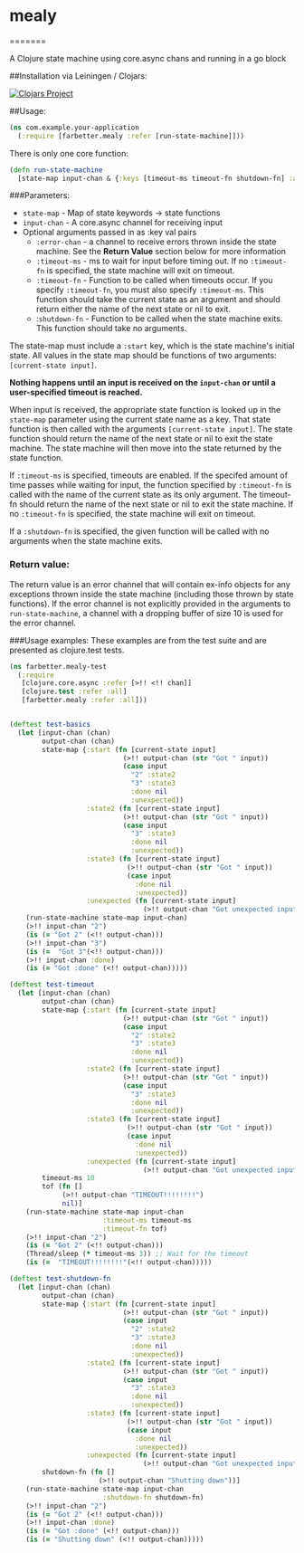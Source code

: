 # mealy
=======

A Clojure state machine using core.async chans and running in a go block


##Installation via Leiningen / Clojars:

[![Clojars Project](http://clojars.org/farbetter/mealy/latest-version.svg)](http://clojars.org/farbetter/mealy)

##Usage:
```Clojure
(ns com.example.your-application
  (:require [farbetter.mealy :refer [run-state-machine]]))
```

There is only one core function:
```Clojure
(defn run-state-machine
  [state-map input-chan & {:keys [timeout-ms timeout-fn shutdown-fn] :as opts}])
```
  
###Parameters:
 - `state-map` - Map of state keywords -> state functions
 - `input-chan` - A core.async channel for receiving input
 - Optional arguments passed in as :key val pairs 
      - `:error-chan` - a channel to receive errors thrown inside the
            state machine. See the **Return Value** section below for more 
            information
      - `:timeout-ms` - ms to wait for input before timing out. If no
            `:timeout-fn` is specified, the state machine will exit on timeout.
      - `:timeout-fn` - Function to be called when timeouts occur.  If you 
            specify `:timeout-fn`, you must also specify `:timeout-ms`. This
            function should take the current state as an argument and should
            return either the name of the next state or nil to exit.
      - :`shutdown-fn` - Function to be called when the state machine exits.
                       This function should take no arguments. 
  
The state-map must include a `:start` key, which is the state machine's
initial state. All values in the state map should be functions of two
arguments: `[current-state input]`.


**Nothing happens until an input is received on the `input-chan`
or until a user-specified timeout is reached.**


When input is received, the appropriate state function is looked up in the
`state-map` parameter using the current state name as a key. That state
function is then called with the arguments `[current-state input]`. The state 
function should return the name of the next state or nil to exit the state
machine. The state machine will then move into the state returned by the state
function.

If `:timeout-ms` is specified, timeouts are enabled. If the specifed amount of
time passes while waiting for input, the function specified by `:timeout-fn`
is called with the name of the current state as its only argument. 
The timeout-fn should return the name of the next
state or nil to exit the state machine. If no `:timeout-fn` is specified, the
state machine will exit on timeout.


If a `:shutdown-fn` is specified, the given function will be called with no
arguments when the state machine exits.

### Return value:
The return value is an error channel that will contain ex-info objects for any 
exceptions thrown inside the state machine (including those thrown by state 
functions). If the error channel is not explicitly provided in the arguments to 
`run-state-machine`, a channel with a dropping buffer of size 10 is used for
the error channel.


###Usage examples:
These examples are from the test suite and are presented as clojure.test tests.

```Clojure
(ns farbetter.mealy-test
  (:require
   [clojure.core.async :refer [>!! <!! chan]]
   [clojure.test :refer :all]
   [farbetter.mealy :refer :all]))


(deftest test-basics
  (let [input-chan (chan)
        output-chan (chan)
        state-map {:start (fn [current-state input]
                            (>!! output-chan (str "Got " input))
                            (case input
                              "2" :state2
                              "3" :state3
                              :done nil
                              :unexpected))
                   :state2 (fn [current-state input]
                            (>!! output-chan (str "Got " input))
                            (case input
                              "3" :state3
                              :done nil
                              :unexpected))
                   :state3 (fn [current-state input]
                             (>!! output-chan (str "Got " input))
                             (case input
                               :done nil
                               :unexpected))
                   :unexpected (fn [current-state input]
                                 (>!! output-chan "Got unexpected input"))}]
    (run-state-machine state-map input-chan)
    (>!! input-chan "2")
    (is (= "Got 2" (<!! output-chan)))
    (>!! input-chan "3")
    (is (=  "Got 3"(<!! output-chan)))
    (>!! input-chan :done)
    (is (= "Got :done" (<!! output-chan)))))

(deftest test-timeout
  (let [input-chan (chan)
        output-chan (chan)
        state-map {:start (fn [current-state input]
                            (>!! output-chan (str "Got " input))
                            (case input
                              "2" :state2
                              "3" :state3
                              :done nil
                              :unexpected))
                   :state2 (fn [current-state input]
                            (>!! output-chan (str "Got " input))
                            (case input
                              "3" :state3
                              :done nil
                              :unexpected))
                   :state3 (fn [current-state input]
                             (>!! output-chan (str "Got " input))
                             (case input
                               :done nil
                               :unexpected))
                   :unexpected (fn [current-state input]
                                 (>!! output-chan "Got unexpected input"))}
        timeout-ms 10
        tof (fn []
             (>!! output-chan "TIMEOUT!!!!!!!!")
             nil)]
    (run-state-machine state-map input-chan
                       :timeout-ms timeout-ms
                       :timeout-fn tof)
    (>!! input-chan "2")
    (is (= "Got 2" (<!! output-chan)))
    (Thread/sleep (* timeout-ms 3)) ;; Wait for the timeout
    (is (=  "TIMEOUT!!!!!!!!"(<!! output-chan)))))

(deftest test-shutdown-fn
  (let [input-chan (chan)
        output-chan (chan)
        state-map {:start (fn [current-state input]
                            (>!! output-chan (str "Got " input))
                            (case input
                              "2" :state2
                              "3" :state3
                              :done nil
                              :unexpected))
                   :state2 (fn [current-state input]
                            (>!! output-chan (str "Got " input))
                            (case input
                              "3" :state3
                              :done nil
                              :unexpected))
                   :state3 (fn [current-state input]
                             (>!! output-chan (str "Got " input))
                             (case input
                               :done nil
                               :unexpected))
                   :unexpected (fn [current-state input]
                                 (>!! output-chan "Got unexpected input"))}
        shutdown-fn (fn []
                      (>!! output-chan "Shutting down"))]
    (run-state-machine state-map input-chan
                       :shutdown-fn shutdown-fn)
    (>!! input-chan "2")
    (is (= "Got 2" (<!! output-chan)))
    (>!! input-chan :done)
    (is (= "Got :done" (<!! output-chan)))
    (is (= "Shutting down" (<!! output-chan)))))
```
